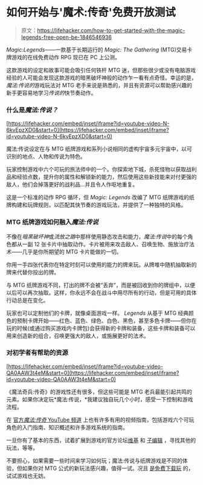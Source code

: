 # 如何开始与'魔术:传奇'免费开放测试

> 原文：<https://lifehacker.com/how-to-get-started-with-the-magic-legends-free-open-be-1846546936>

*Magic:Legends*——一款基于长期运行的 *Magic: The Gathering* (MTG)交易卡牌游戏的在线免费动作 RPG 现已在 PC 上公测。



这款游戏的设定和故事可能会吸引任何铁杆 MTG 迷，但那些很少或没有电脑游戏经验的人可能会发现这款游戏的暗黑破坏神般的动作乍一看有点奇怪。幸运的是，*魔法:传说的*游戏玩法对 MTG 老手来说是熟悉的，并且有资源可以帮助感兴趣的新手更容易地学习*传说的*快节奏动作。

### 什么是*魔法:传说？*

 [https://lifehacker.com/embed/inset/iframe?id=youtube-video-N-6kvEpzXD0&start=0](https://lifehacker.com/embed/inset/iframe?id=youtube-video-N-6kvEpzXD0&start=0) 

魔法:传说设定在与 MTG 纸牌游戏和系列小说相同的虚构宇宙多元宇宙中，以可识别的地点、人物和传说为特色。

玩家控制游戏中六个可玩的旅法师中的一个。你探索地下城，杀死怪物以获取战利品和经验点数，提升你的属性和解锁新的能力，然后使用这些新技能来对付更强的敌人，他们会掉落更好的战利品…并且令人作呕地重复。

这是一个标准的动作 RPG 循环，但 *Magic: Legends* 改编了 MTG 纸牌游戏的纸牌构建和玩牌规则，以匹配其快节奏的游戏玩法，并提供了一种独特的风格。

### MTG 纸牌游戏如何融入*魔法:传说*

不像在*暗黑破坏神*或*流放之路*中那样使用静态攻击和能力，*魔法:传说*中的每个角色都从一副 12 张卡片中抽取动作。卡片被用来攻击敌人、召唤生物、施放治疗法术——几乎是你所期望的 MTG 卡片能做的一切。

你用一手四张代表你在特定时刻可以使用的能力的牌来玩。从牌堆中随机抽取新的牌来代替你投出的牌。

与 MTG 纸牌游戏不同，打出的牌不会被“丢弃”，而是被回收到你的牌组中，以便以后可以再次抽取。这样，你永远不会在战斗中用尽所有的行动，但是可用的具体行动总是在变化。

玩家也可以定制他们的卡牌，就像桌面游戏一样。 *Legends* 从基于 MTG 经典颜色的预制卡牌开始——红色、蓝色、绿色、白色、黑色，甚至多色卡牌——但你在玩的时候(或通过购买游戏内卡牌包)会获得新的卡牌和装备，这些卡牌和装备可以用来创造新的组合，召唤更强大的敌人，或施展更好的法术。

### 对初学者有帮助的资源

 [https://lifehacker.com/embed/inset/iframe?id=youtube-video-QA0AAW3t4eM&start=0](https://lifehacker.com/embed/inset/iframe?id=youtube-video-QA0AAW3t4eM&start=0) 

《魔法奇兵:传奇》的游戏性还有很多，但这些可能是 MTG 老兵最能引起共鸣的元素。如果你决定玩*魔法:传说，*我建议独自玩几个小时，感受一下控制和游戏流程。

在 [官方*魔法:传奇* YouTube 频道](https://www.youtube.com/channel/UC-CcOC_2tXkO4AN_xrDAyDQ) 上也有许多有用的视频指南，包括游戏六个可玩角色的入门指南、知识概述和许多游戏系统的指南。

一旦你有了基本的东西，试着扩展到游戏的官方论坛[维基](https://magiclegends.wiki.fextralife.com/Magic+Legends+Wiki) 和 [子编辑](https://www.reddit.com/r/MagicLegends/) ，寻找其他的玩法，等等。

不要担心，如果需要一些时间来学习如何玩；魔法:传说与纸牌游戏是不同的体验，但如果你对 MTG 公式的新玩法感兴趣，值得一试。况且 [是免费下载玩](https://www.playmagiclegends.com/en) 的，试试游戏也无妨。